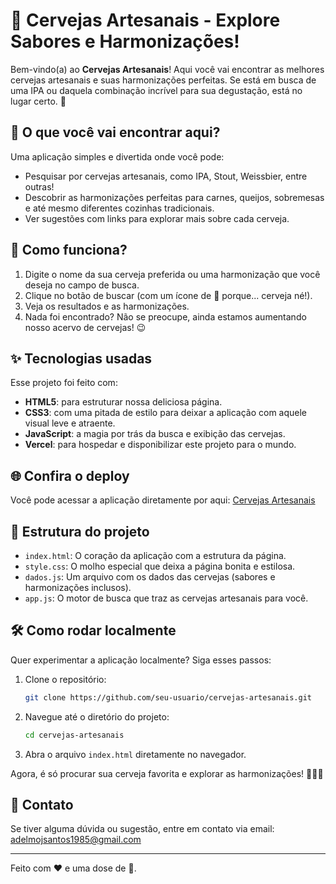 # 🍺 Cervejas Artesanais - Explore Sabores e Harmonizações!

Bem-vindo(a) ao **Cervejas Artesanais**! Aqui você vai encontrar as melhores cervejas artesanais e suas harmonizações perfeitas. Se está em busca de uma IPA ou daquela combinação incrível para sua degustação, está no lugar certo. 🍻

## 🧐 O que você vai encontrar aqui?

Uma aplicação simples e divertida onde você pode:
- Pesquisar por cervejas artesanais, como IPA, Stout, Weissbier, entre outras!
- Descobrir as harmonizações perfeitas para carnes, queijos, sobremesas e até mesmo diferentes cozinhas tradicionais.
- Ver sugestões com links para explorar mais sobre cada cerveja.

## 🚀 Como funciona?

1. Digite o nome da sua cerveja preferida ou uma harmonização que você deseja no campo de busca.
2. Clique no botão de buscar (com um ícone de 🍻 porque... cerveja né!).
3. Veja os resultados e as harmonizações.
4. Nada foi encontrado? Não se preocupe, ainda estamos aumentando nosso acervo de cervejas! 😉

## ✨ Tecnologias usadas

Esse projeto foi feito com:
- **HTML5**: para estruturar nossa deliciosa página.
- **CSS3**: com uma pitada de estilo para deixar a aplicação com aquele visual leve e atraente.
- **JavaScript**: a magia por trás da busca e exibição das cervejas.
- **Vercel**: para hospedar e disponibilizar este projeto para o mundo.

## 🌐 Confira o deploy

Você pode acessar a aplicação diretamente por aqui: [Cervejas Artesanais](https://cervejas-artesanais.vercel.app/)

## 📂 Estrutura do projeto

- `index.html`: O coração da aplicação com a estrutura da página.
- `style.css`: O molho especial que deixa a página bonita e estilosa.
- `dados.js`: Um arquivo com os dados das cervejas (sabores e harmonizações inclusos).
- `app.js`: O motor de busca que traz as cervejas artesanais para você.

## 🛠 Como rodar localmente

Quer experimentar a aplicação localmente? Siga esses passos:

1. Clone o repositório:
   ```bash
   git clone https://github.com/seu-usuario/cervejas-artesanais.git
   ```

2. Navegue até o diretório do projeto:
   ```bash
   cd cervejas-artesanais
   ```

3. Abra o arquivo `index.html` diretamente no navegador.

Agora, é só procurar sua cerveja favorita e explorar as harmonizações! 🍷🧀🍖

## 📧 Contato

Se tiver alguma dúvida ou sugestão, entre em contato via email: adelmojsantos1985@gmail.com

---

Feito com ❤️ e uma dose de 🍺.
